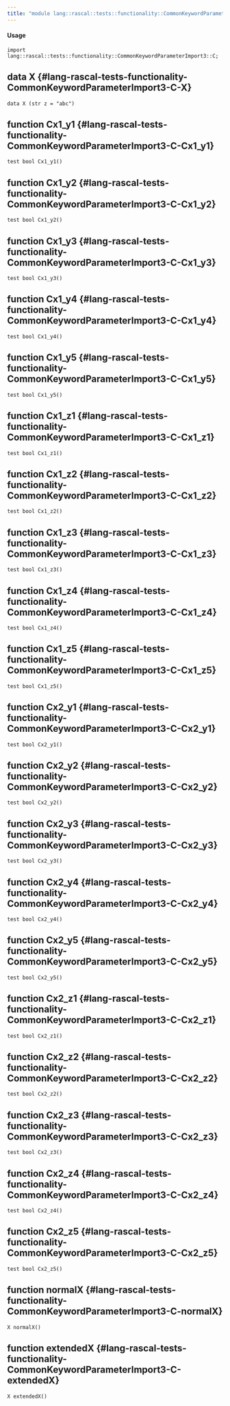 ```yaml
---
title: "module lang::rascal::tests::functionality::CommonKeywordParameterImport3::C"
---
```


#### Usage

`import lang::rascal::tests::functionality::CommonKeywordParameterImport3::C;`


## data X {#lang-rascal-tests-functionality-CommonKeywordParameterImport3-C-X}

```rascal
data X (str z = "abc")
```

## function Cx1_y1 {#lang-rascal-tests-functionality-CommonKeywordParameterImport3-C-Cx1_y1}

```rascal
test bool Cx1_y1()

```

## function Cx1_y2 {#lang-rascal-tests-functionality-CommonKeywordParameterImport3-C-Cx1_y2}

```rascal
test bool Cx1_y2()

```

## function Cx1_y3 {#lang-rascal-tests-functionality-CommonKeywordParameterImport3-C-Cx1_y3}

```rascal
test bool Cx1_y3()

```

## function Cx1_y4 {#lang-rascal-tests-functionality-CommonKeywordParameterImport3-C-Cx1_y4}

```rascal
test bool Cx1_y4()

```

## function Cx1_y5 {#lang-rascal-tests-functionality-CommonKeywordParameterImport3-C-Cx1_y5}

```rascal
test bool Cx1_y5()

```

## function Cx1_z1 {#lang-rascal-tests-functionality-CommonKeywordParameterImport3-C-Cx1_z1}

```rascal
test bool Cx1_z1()

```

## function Cx1_z2 {#lang-rascal-tests-functionality-CommonKeywordParameterImport3-C-Cx1_z2}

```rascal
test bool Cx1_z2()

```

## function Cx1_z3 {#lang-rascal-tests-functionality-CommonKeywordParameterImport3-C-Cx1_z3}

```rascal
test bool Cx1_z3()

```

## function Cx1_z4 {#lang-rascal-tests-functionality-CommonKeywordParameterImport3-C-Cx1_z4}

```rascal
test bool Cx1_z4()

```

## function Cx1_z5 {#lang-rascal-tests-functionality-CommonKeywordParameterImport3-C-Cx1_z5}

```rascal
test bool Cx1_z5()

```

## function Cx2_y1 {#lang-rascal-tests-functionality-CommonKeywordParameterImport3-C-Cx2_y1}

```rascal
test bool Cx2_y1()

```

## function Cx2_y2 {#lang-rascal-tests-functionality-CommonKeywordParameterImport3-C-Cx2_y2}

```rascal
test bool Cx2_y2()

```

## function Cx2_y3 {#lang-rascal-tests-functionality-CommonKeywordParameterImport3-C-Cx2_y3}

```rascal
test bool Cx2_y3()

```

## function Cx2_y4 {#lang-rascal-tests-functionality-CommonKeywordParameterImport3-C-Cx2_y4}

```rascal
test bool Cx2_y4()

```

## function Cx2_y5 {#lang-rascal-tests-functionality-CommonKeywordParameterImport3-C-Cx2_y5}

```rascal
test bool Cx2_y5()

```

## function Cx2_z1 {#lang-rascal-tests-functionality-CommonKeywordParameterImport3-C-Cx2_z1}

```rascal
test bool Cx2_z1()

```

## function Cx2_z2 {#lang-rascal-tests-functionality-CommonKeywordParameterImport3-C-Cx2_z2}

```rascal
test bool Cx2_z2()

```

## function Cx2_z3 {#lang-rascal-tests-functionality-CommonKeywordParameterImport3-C-Cx2_z3}

```rascal
test bool Cx2_z3()

```

## function Cx2_z4 {#lang-rascal-tests-functionality-CommonKeywordParameterImport3-C-Cx2_z4}

```rascal
test bool Cx2_z4()

```

## function Cx2_z5 {#lang-rascal-tests-functionality-CommonKeywordParameterImport3-C-Cx2_z5}

```rascal
test bool Cx2_z5()

```

## function normalX {#lang-rascal-tests-functionality-CommonKeywordParameterImport3-C-normalX}

```rascal
X normalX()

```

## function extendedX {#lang-rascal-tests-functionality-CommonKeywordParameterImport3-C-extendedX}

```rascal
X extendedX()

```

